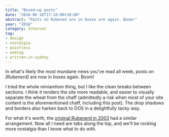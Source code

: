 ```yaml
---
title: "Boxed–up posts"
date: "2016-06-16T17:18:00+10:00"
abstract: "Posts on Rubened are in boxes are again. Boom!"
year: "2016"
category: Internet
tag:
- design
- nostalgia
- pointless
- weblog
- written-in-sydney
---
```

In what's likely the most mundane news you've read all week, posts on *[Rubenerd]* are now in boxes again. Boom!

I tried the whole miniamlism thing, but I like the clean breaks between sections. I think it renders the site more readable, and easier to visually separate the wheat from the chaff (admittedly a risk when most of your site content is the aforementioned chaff, including this post). The drop shadows and borders also harken back to DOS in a delightfully tacky way.

For what it's worth, the [original Rubenerd in 2003] had a similar arrangement. Now all I need are tabs along the top, and we'll be rocking more nostalgia than I know what to do with.

[Rubénerd]: https://rubenerd.com/
[original Rubenerd in 2003]: https://web.archive.org/web/20031118200430/http://www.rubenerd.com/

